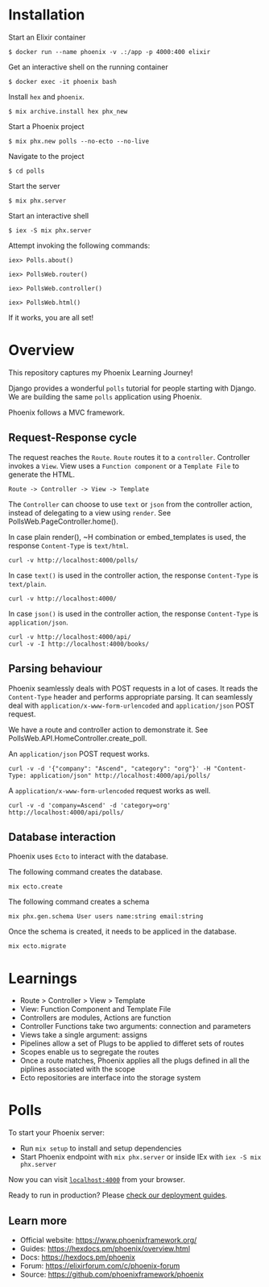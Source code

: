 # Installation

Start an Elixir container

    $ docker run --name phoenix -v .:/app -p 4000:400 elixir

Get an interactive shell on the running container

    $ docker exec -it phoenix bash

Install `hex` and `phoenix`.

    $ mix archive.install hex phx_new

Start a Phoenix project

    $ mix phx.new polls --no-ecto --no-live

Navigate to the project

    $ cd polls

Start the server

    $ mix phx.server

Start an interactive shell

    $ iex -S mix phx.server

Attempt invoking the following commands:

    iex> Polls.about()

    iex> PollsWeb.router()

    iex> PollsWeb.controller()

    iex> PollsWeb.html()

If it works, you are all set!

# Overview

This repository captures my Phoenix Learning Journey!

Django provides a wonderful `polls` tutorial for people starting with Django. We are building the same `polls` application using Phoenix.

Phoenix follows a MVC framework.

## Request-Response cycle

The request reaches the `Route`. `Route` routes it to a `controller`. Controller invokes a `View`. View uses a `Function component` or a `Template File` to generate the HTML.

    Route -> Controller -> View -> Template

The `Controller` can choose to use `text` or `json` from the controller action, instead of delegating to a view using `render`. See PollsWeb.PageController.home().

In case plain render(), ~H combination or embed_templates is used, the response `Content-Type` is `text/html`.

    curl -v http://localhost:4000/polls/

In case `text()` is used in the controller action, the response `Content-Type` is `text/plain`.

    curl -v http://localhost:4000/

In case `json()` is used in the controller action, the response `Content-Type` is `application/json`.

    curl -v http://localhost:4000/api/
    curl -v -I http://localhost:4000/books/

## Parsing behaviour

Phoenix seamlessly deals with POST requests in a lot of cases. It reads the `Content-Type` header and performs appropriate parsing.
It can seamlessly deal with `application/x-www-form-urlencoded` and `application/json` POST request.

We have a route and controller action to demonstrate it. See PollsWeb.API.HomeController.create_poll.

An `application/json` POST request works.

    curl -v -d '{"company": "Ascend", "category": "org"}' -H "Content-Type: application/json" http://localhost:4000/api/polls/

A `application/x-www-form-urlencoded` request works as well.

    curl -v -d 'company=Ascend' -d 'category=org' http://localhost:4000/api/polls/

## Database interaction

Phoenix uses `Ecto` to interact with the database.

The following command creates the database.

    mix ecto.create

The following command creates a schema

    mix phx.gen.schema User users name:string email:string

Once the schema is created, it needs to be appliced in the database.

    mix ecto.migrate

# Learnings

- Route > Controller > View > Template
- View: Function Component and Template File
- Controllers are modules, Actions are function
- Controller Functions take two arguments: connection and parameters
- Views take a single argument: assigns
- Pipelines allow a set of Plugs to be applied to differet sets of routes
- Scopes enable us to segregate the routes
- Once a route matches, Phoenix applies all the plugs defined in all the piplines associated with the scope
- Ecto repositories are interface into the storage system

# Polls

To start your Phoenix server:

  * Run `mix setup` to install and setup dependencies
  * Start Phoenix endpoint with `mix phx.server` or inside IEx with `iex -S mix phx.server`

Now you can visit [`localhost:4000`](http://localhost:4000) from your browser.

Ready to run in production? Please [check our deployment guides](https://hexdocs.pm/phoenix/deployment.html).

## Learn more

  * Official website: https://www.phoenixframework.org/
  * Guides: https://hexdocs.pm/phoenix/overview.html
  * Docs: https://hexdocs.pm/phoenix
  * Forum: https://elixirforum.com/c/phoenix-forum
  * Source: https://github.com/phoenixframework/phoenix

